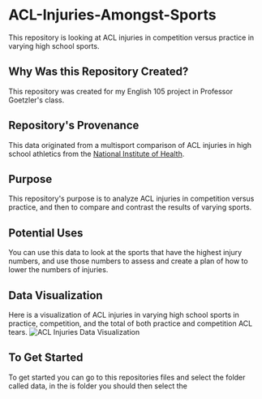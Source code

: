 # ACL-Injuries-Amongst-Sports
This repository is looking at ACL injuries in competition versus practice in varying high school sports.

## Why Was this Repository Created?
This repository was created for my English 105 project in Professor Goetzler's class.

## Repository's Provenance
This data originated from a multisport comparison of ACL injuries in high school athletics from the [National Institute of Health](https://www.ncbi.nlm.nih.gov/pmc/articles/PMC3867093/).

## Purpose
This repository's purpose is to analyze ACL injuries in competition versus practice, and then to compare and contrast the results of varying sports. 

## Potential Uses
You can use this data to look at the sports that have the highest injury numbers, and use those numbers to assess and create a plan of how to lower the numbers of injuries.
## Data Visualization
Here is a visualization of ACL injuries in varying high school sports in practice, competition, and the total of both practice and competition ACL tears.
![ACL Injuries Data Visualization](https://github.com/Seriouslyryann/ACL-Injuries-Amongst-Sports/assets/167792589/be5a28c5-e8bf-414c-a3f6-01214e42416c)

## To Get Started 
To get started you can go to this repositories files and select the folder called data, in the is folder you should then select the 
